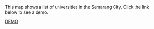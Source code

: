 This map shows a list of universities in the Semarang City.
Click the link below to see a demo.

<a href="https://mohammadrizala.github.io/WebGIS-Universities-in-Semarang-City/">DEMO</a>
